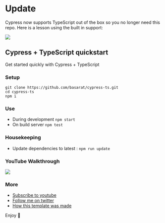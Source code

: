 # Update

Cypress now supports TypeScript out of the box so you no longer need this repo. Here is a lesson using the built in support:

[![](https://img.youtube.com/vi/n3SvvZSWwfM/0.jpg)](https://www.youtube.com/watch?v=n3SvvZSWwfM)


## Cypress + TypeScript quickstart
Get started quickly with Cypress + TypeScript

### Setup

```
git clone https://github.com/basarat/cypress-ts.git
cd cypress-ts
npm i
```

### Use

* During development `npm start`
* On build server `npm test`

### Housekeeping
* Update dependencies to latest : `npm run update`

### YouTube Walkthrough
[![](https://img.youtube.com/vi/1Vr1cAN_CLA/0.jpg)](https://www.youtube.com/watch?v=1Vr1cAN_CLA)

### More
* [Subscribe to youtube](https://www.youtube.com/basaratali)
* [Follow me on twitter](https://twitter.com/basarat)
* [How this template was made](https://basarat.gitbooks.io/typescript/docs/testing/cypress.html)

Enjoy 🌹
